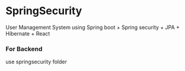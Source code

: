 # SpringSecurity
User Management System using Spring boot + Spring security + JPA + Hibernate + React

### For Backend
use springsecurity folder 
